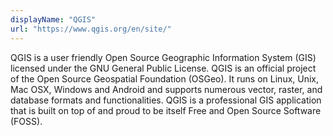 ```yaml
---
displayName: "QGIS"
url: "https://www.qgis.org/en/site/"
---
```


QGIS is a user friendly Open Source Geographic Information System (GIS)  licensed under the GNU General Public License. QGIS is an official  project of the Open Source Geospatial Foundation (OSGeo). It runs on  Linux, Unix, Mac OSX, Windows and Android and supports numerous vector,  raster, and database formats and functionalities. QGIS is a professional GIS application that is built on top of and proud to be itself Free and Open Source Software (FOSS). 